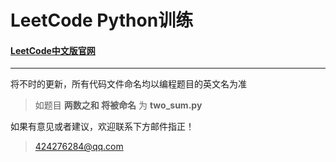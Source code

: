 # LeetCode Python训练

#### [LeetCode中文版官网](https://leetcode-cn.com/) 
--- 

将不时的更新，所有代码文件命名均以编程题目的英文名为准
> 如题目 **两数之和 将被命名** 为 **two_sum.py**


如果有意见或者建议，欢迎联系下方邮件指正！
> 424276284@qq.com
